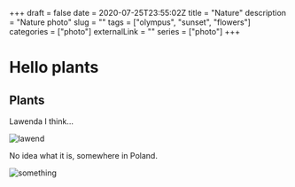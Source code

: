 +++
draft = false
date = 2020-07-25T23:55:02Z
title = "Nature"
description = "Nature photo"
slug = ""
tags = ["olympus", "sunset", "flowers"]
categories = ["photo"]
externalLink = ""
series = ["photo"]
+++

# Hello plants

## Plants

Lawenda I think...

![lawend](/images/nature1.jpg)

No idea what it is, somewhere in Poland.

![something](/images/nature2.jpg)

